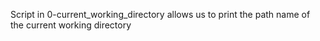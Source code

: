 Script in 0-current_working_directory allows us
to print the path name of the current working directory
